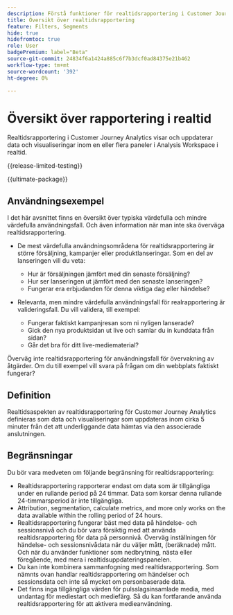 ```yaml
---
description: Förstå funktioner för realtidsrapportering i Customer Journey Analytics.
title: Översikt över realtidsrapportering
feature: Filters, Segments
hide: true
hidefromtoc: true
role: User
badgePremium: label="Beta"
source-git-commit: 24834f6a1424a885c6f7b3dcf0ad84375e21b462
workflow-type: tm+mt
source-wordcount: '392'
ht-degree: 0%

---
```



# Översikt över rapportering i realtid

Realtidsrapportering i Customer Journey Analytics visar och uppdaterar data och visualiseringar inom en eller flera paneler i Analysis Workspace i realtid.

{{release-limited-testing}}

{{ultimate-package}}

## Användningsexempel

I det här avsnittet finns en översikt över typiska värdefulla och mindre värdefulla användningsfall. Och även information när man inte ska överväga realtidsrapportering.

* De mest värdefulla användningsområdena för realtidsrapportering är större försäljning, kampanjer eller produktlanseringar.
Som en del av lanseringen vill du veta:

   * Hur är försäljningen jämfört med din senaste försäljning?
   * Hur ser lanseringen ut jämfört med den senaste lanseringen?
   * Fungerar era erbjudanden för denna viktiga dag eller händelse?

* Relevanta, men mindre värdefulla användningsfall för realrapportering är valideringsfall.
Du vill validera, till exempel:

   * Fungerar faktiskt kampanjresan som ni nyligen lanserade?
   * Gick den nya produktsidan ut live och samlar du in kunddata från sidan?
   * Går det bra för ditt live-mediematerial?

Överväg inte realtidsrapportering för användningsfall för övervakning av åtgärder. Om du till exempel vill svara på frågan om din webbplats faktiskt fungerar?


## Definition

Realtidsaspekten av realtidsrapportering för Customer Journey Analytics definieras som data och visualiseringar som uppdateras inom cirka 5 minuter från det att underliggande data hämtas via den associerade anslutningen.

## Begränsningar

Du bör vara medveten om följande begränsning för realtidsrapportering:

* Realtidsrapportering rapporterar endast om data som är tillgängliga under en rullande period på 24 timmar. Data som korsar denna rullande 24-timmarsperiod är inte tillgängliga.
* Attribution, segmentation, calculate metrics, and more only works on the data available within the rolling period of 24 hours.
* Realtidsrapportering fungerar bäst med data på händelse- och sessionsnivå och du bör vara försiktig med att använda realtidsrapportering för data på personnivå. <!--Need to explain this a bit better --> Överväg inställningen för händelse- och sessionsnivådata när du väljer mått, (beräknade) mått. Och när du använder funktioner som nedbrytning, nästa eller föregående, med mera i realtidsuppdateringspanelen.
* Du kan inte kombinera sammanfogning med realtidsrapportering. <!-- Do we need to explain this in more detail, why? --> Som nämnts ovan handlar realtidsrapportering om händelser och sessionsdata och inte så mycket om personbaserade data.
* Det finns inga tillgängliga värden för pulsslagsinsamlade media, med undantag för mediestart och mediefärg. Så du kan fortfarande använda realtidsrapportering för att aktivera medieanvändning.
